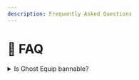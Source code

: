 ```yaml
---
description: Frequently Asked Questions
---
```


# 📌 FAQ

<details>

<summary> Is Ghost Equip bannable?</summary>

No

</details>

